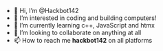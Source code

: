 - 👋 Hi, I’m @Hackbot142
- 👀 I’m interested in coding and building computers!
- 🌱 I’m currently learning c++, JavaScript and htmx
- 💞️ I’m looking to collaborate on anything at all
- 📫 How to reach me **hackbot142** on all platforms

<!---
Hackbot142/Hackbot142 is a ✨ special ✨ repository because its `README.md` (this file) appears on your GitHub profile.
You can click the Preview link to take a look at your changes.
--->
